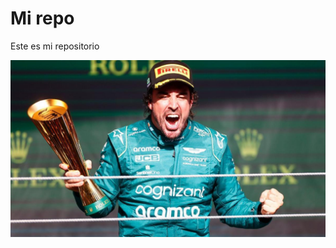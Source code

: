 # Mi repo
Este es mi repositorio

![El nano, el mejor piloto de la historia](files/carpeta/68bf1db5-3ce1-4f7d-92fe-e872e7f70d92_16-9-discover-aspect-ratio_default_0.jpg)
